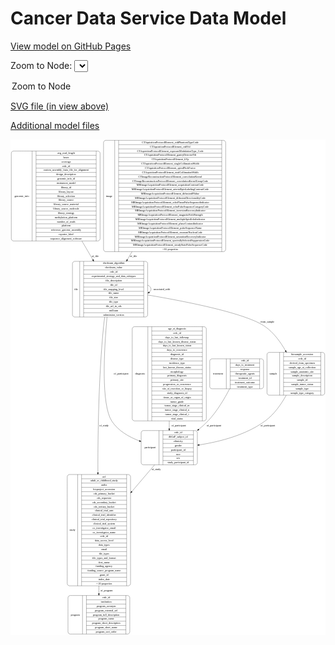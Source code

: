 <link rel='stylesheet' href="assets/style.css">
<link rel='stylesheet' href="https://unpkg.com/leaflet@1.5.1/dist/leaflet.css" integrity="sha512-xwE/Az9zrjBIphAcBb3F6JVqxf46+CDLwfLMHloNu6KEQCAWi6HcDUbeOfBIptF7tcCzusKFjFw2yuvEpDL9wQ==" crossorigin="">
<script type="text/javascript" src="https://code.jquery.com/jquery-3.2.1.min.js"></script>
<script type="text/javascript"  src="https://unpkg.com/leaflet@1.5.1/dist/leaflet.js"></script>
<script type="text/javascript" src="assets/actions.js"></script>

Cancer Data Service Data Model
==============================

[View model on GitHub Pages](https://cbiit.github.io/cds-model)



Zoom to Node: <select id="node_select">
  <option value="">Zoom to Node</option>
</select>
<div id="model"></div>

<p>
<a href="./model-desc/cds-model.svg">SVG file (in view above)</a>
<p>
<a href="./model-desc">Additional model files</a>
<div id='graph' style='display:off;'>
<svg width="1692pt" height="2661pt"
 viewBox="0.00 0.00 1691.50 2661.00" xmlns="http://www.w3.org/2000/svg" xmlns:xlink="http://www.w3.org/1999/xlink">
<g id="graph0" class="graph" transform="scale(1 1) rotate(0) translate(4 2657)">
<title>Perl</title>
<polygon fill="#ffffff" stroke="transparent" points="-4,4 -4,-2657 1687.5,-2657 1687.5,4 -4,4"/>
<!-- sample -->
<g id="node1" class="node">
<title>sample</title>
<path fill="none" stroke="#000000" d="M1385.5,-1283.5C1385.5,-1283.5 1671.5,-1283.5 1671.5,-1283.5 1677.5,-1283.5 1683.5,-1289.5 1683.5,-1295.5 1683.5,-1295.5 1683.5,-1501.5 1683.5,-1501.5 1683.5,-1507.5 1677.5,-1513.5 1671.5,-1513.5 1671.5,-1513.5 1385.5,-1513.5 1385.5,-1513.5 1379.5,-1513.5 1373.5,-1507.5 1373.5,-1501.5 1373.5,-1501.5 1373.5,-1295.5 1373.5,-1295.5 1373.5,-1289.5 1379.5,-1283.5 1385.5,-1283.5"/>
<text text-anchor="middle" x="1407.5" y="-1394.8" font-family="Times,serif" font-size="14.00" fill="#000000">sample</text>
<polyline fill="none" stroke="#000000" points="1441.5,-1283.5 1441.5,-1513.5 "/>
<text text-anchor="middle" x="1452" y="-1394.8" font-family="Times,serif" font-size="14.00" fill="#000000"> </text>
<polyline fill="none" stroke="#000000" points="1462.5,-1283.5 1462.5,-1513.5 "/>
<text text-anchor="middle" x="1562.5" y="-1498.3" font-family="Times,serif" font-size="14.00" fill="#000000">biosample_accession</text>
<polyline fill="none" stroke="#000000" points="1462.5,-1490.5 1662.5,-1490.5 "/>
<text text-anchor="middle" x="1562.5" y="-1475.3" font-family="Times,serif" font-size="14.00" fill="#000000">crdc_id</text>
<polyline fill="none" stroke="#000000" points="1462.5,-1467.5 1662.5,-1467.5 "/>
<text text-anchor="middle" x="1562.5" y="-1452.3" font-family="Times,serif" font-size="14.00" fill="#000000">derived_from_specimen</text>
<polyline fill="none" stroke="#000000" points="1462.5,-1444.5 1662.5,-1444.5 "/>
<text text-anchor="middle" x="1562.5" y="-1429.3" font-family="Times,serif" font-size="14.00" fill="#000000">sample_age_at_collection</text>
<polyline fill="none" stroke="#000000" points="1462.5,-1421.5 1662.5,-1421.5 "/>
<text text-anchor="middle" x="1562.5" y="-1406.3" font-family="Times,serif" font-size="14.00" fill="#000000">sample_anatomic_site</text>
<polyline fill="none" stroke="#000000" points="1462.5,-1398.5 1662.5,-1398.5 "/>
<text text-anchor="middle" x="1562.5" y="-1383.3" font-family="Times,serif" font-size="14.00" fill="#000000">sample_description</text>
<polyline fill="none" stroke="#000000" points="1462.5,-1375.5 1662.5,-1375.5 "/>
<text text-anchor="middle" x="1562.5" y="-1360.3" font-family="Times,serif" font-size="14.00" fill="#000000">sample_id</text>
<polyline fill="none" stroke="#000000" points="1462.5,-1352.5 1662.5,-1352.5 "/>
<text text-anchor="middle" x="1562.5" y="-1337.3" font-family="Times,serif" font-size="14.00" fill="#000000">sample_tumor_status</text>
<polyline fill="none" stroke="#000000" points="1462.5,-1329.5 1662.5,-1329.5 "/>
<text text-anchor="middle" x="1562.5" y="-1314.3" font-family="Times,serif" font-size="14.00" fill="#000000">sample_type</text>
<polyline fill="none" stroke="#000000" points="1462.5,-1306.5 1662.5,-1306.5 "/>
<text text-anchor="middle" x="1562.5" y="-1291.3" font-family="Times,serif" font-size="14.00" fill="#000000">sample_type_category</text>
<polyline fill="none" stroke="#000000" points="1662.5,-1283.5 1662.5,-1513.5 "/>
<text text-anchor="middle" x="1673" y="-1394.8" font-family="Times,serif" font-size="14.00" fill="#000000"> </text>
</g>
<!-- participant -->
<g id="node7" class="node">
<title>participant</title>
<path fill="none" stroke="#000000" d="M709.5,-909.5C709.5,-909.5 987.5,-909.5 987.5,-909.5 993.5,-909.5 999.5,-915.5 999.5,-921.5 999.5,-921.5 999.5,-1081.5 999.5,-1081.5 999.5,-1087.5 993.5,-1093.5 987.5,-1093.5 987.5,-1093.5 709.5,-1093.5 709.5,-1093.5 703.5,-1093.5 697.5,-1087.5 697.5,-1081.5 697.5,-1081.5 697.5,-921.5 697.5,-921.5 697.5,-915.5 703.5,-909.5 709.5,-909.5"/>
<text text-anchor="middle" x="745.5" y="-997.8" font-family="Times,serif" font-size="14.00" fill="#000000">participant</text>
<polyline fill="none" stroke="#000000" points="793.5,-909.5 793.5,-1093.5 "/>
<text text-anchor="middle" x="804" y="-997.8" font-family="Times,serif" font-size="14.00" fill="#000000"> </text>
<polyline fill="none" stroke="#000000" points="814.5,-909.5 814.5,-1093.5 "/>
<text text-anchor="middle" x="896.5" y="-1078.3" font-family="Times,serif" font-size="14.00" fill="#000000">crdc_id</text>
<polyline fill="none" stroke="#000000" points="814.5,-1070.5 978.5,-1070.5 "/>
<text text-anchor="middle" x="896.5" y="-1055.3" font-family="Times,serif" font-size="14.00" fill="#000000">dbGaP_subject_id</text>
<polyline fill="none" stroke="#000000" points="814.5,-1047.5 978.5,-1047.5 "/>
<text text-anchor="middle" x="896.5" y="-1032.3" font-family="Times,serif" font-size="14.00" fill="#000000">ethnicity</text>
<polyline fill="none" stroke="#000000" points="814.5,-1024.5 978.5,-1024.5 "/>
<text text-anchor="middle" x="896.5" y="-1009.3" font-family="Times,serif" font-size="14.00" fill="#000000">gender</text>
<polyline fill="none" stroke="#000000" points="814.5,-1001.5 978.5,-1001.5 "/>
<text text-anchor="middle" x="896.5" y="-986.3" font-family="Times,serif" font-size="14.00" fill="#000000">participant_id</text>
<polyline fill="none" stroke="#000000" points="814.5,-978.5 978.5,-978.5 "/>
<text text-anchor="middle" x="896.5" y="-963.3" font-family="Times,serif" font-size="14.00" fill="#000000">race</text>
<polyline fill="none" stroke="#000000" points="814.5,-955.5 978.5,-955.5 "/>
<text text-anchor="middle" x="896.5" y="-940.3" font-family="Times,serif" font-size="14.00" fill="#000000">sex</text>
<polyline fill="none" stroke="#000000" points="814.5,-932.5 978.5,-932.5 "/>
<text text-anchor="middle" x="896.5" y="-917.3" font-family="Times,serif" font-size="14.00" fill="#000000">study_participant_id</text>
<polyline fill="none" stroke="#000000" points="978.5,-909.5 978.5,-1093.5 "/>
<text text-anchor="middle" x="989" y="-997.8" font-family="Times,serif" font-size="14.00" fill="#000000"> </text>
</g>
<!-- sample&#45;&gt;participant -->
<g id="edge7" class="edge">
<title>sample&#45;&gt;participant</title>
<path fill="none" stroke="#000000" d="M1476.8971,-1283.392C1449.6067,-1234.3069 1411.6676,-1180.3247 1363.5,-1145 1260.0736,-1069.1502 1118.2473,-1033.3742 1009.6124,-1016.5098"/>
<polygon fill="#000000" stroke="#000000" points="1009.9486,-1013.0209 999.5374,-1014.985 1008.901,-1019.9421 1009.9486,-1013.0209"/>
<text text-anchor="middle" x="1378" y="-1115.8" font-family="Times,serif" font-size="14.00" fill="#000000">of_participant</text>
</g>
<!-- diagnosis -->
<g id="node2" class="node">
<title>diagnosis</title>
<path fill="none" stroke="#000000" d="M661.5,-1145.5C661.5,-1145.5 1035.5,-1145.5 1035.5,-1145.5 1041.5,-1145.5 1047.5,-1151.5 1047.5,-1157.5 1047.5,-1157.5 1047.5,-1639.5 1047.5,-1639.5 1047.5,-1645.5 1041.5,-1651.5 1035.5,-1651.5 1035.5,-1651.5 661.5,-1651.5 661.5,-1651.5 655.5,-1651.5 649.5,-1645.5 649.5,-1639.5 649.5,-1639.5 649.5,-1157.5 649.5,-1157.5 649.5,-1151.5 655.5,-1145.5 661.5,-1145.5"/>
<text text-anchor="middle" x="691.5" y="-1394.8" font-family="Times,serif" font-size="14.00" fill="#000000">diagnosis</text>
<polyline fill="none" stroke="#000000" points="733.5,-1145.5 733.5,-1651.5 "/>
<text text-anchor="middle" x="744" y="-1394.8" font-family="Times,serif" font-size="14.00" fill="#000000"> </text>
<polyline fill="none" stroke="#000000" points="754.5,-1145.5 754.5,-1651.5 "/>
<text text-anchor="middle" x="890.5" y="-1636.3" font-family="Times,serif" font-size="14.00" fill="#000000">age_at_diagnosis</text>
<polyline fill="none" stroke="#000000" points="754.5,-1628.5 1026.5,-1628.5 "/>
<text text-anchor="middle" x="890.5" y="-1613.3" font-family="Times,serif" font-size="14.00" fill="#000000">crdc_id</text>
<polyline fill="none" stroke="#000000" points="754.5,-1605.5 1026.5,-1605.5 "/>
<text text-anchor="middle" x="890.5" y="-1590.3" font-family="Times,serif" font-size="14.00" fill="#000000">days_to_last_followup</text>
<polyline fill="none" stroke="#000000" points="754.5,-1582.5 1026.5,-1582.5 "/>
<text text-anchor="middle" x="890.5" y="-1567.3" font-family="Times,serif" font-size="14.00" fill="#000000">days_to_last_known_disease_status</text>
<polyline fill="none" stroke="#000000" points="754.5,-1559.5 1026.5,-1559.5 "/>
<text text-anchor="middle" x="890.5" y="-1544.3" font-family="Times,serif" font-size="14.00" fill="#000000">days_to_last_known_status</text>
<polyline fill="none" stroke="#000000" points="754.5,-1536.5 1026.5,-1536.5 "/>
<text text-anchor="middle" x="890.5" y="-1521.3" font-family="Times,serif" font-size="14.00" fill="#000000">days_to_recurrence</text>
<polyline fill="none" stroke="#000000" points="754.5,-1513.5 1026.5,-1513.5 "/>
<text text-anchor="middle" x="890.5" y="-1498.3" font-family="Times,serif" font-size="14.00" fill="#000000">diagnosis_id</text>
<polyline fill="none" stroke="#000000" points="754.5,-1490.5 1026.5,-1490.5 "/>
<text text-anchor="middle" x="890.5" y="-1475.3" font-family="Times,serif" font-size="14.00" fill="#000000">disease_type</text>
<polyline fill="none" stroke="#000000" points="754.5,-1467.5 1026.5,-1467.5 "/>
<text text-anchor="middle" x="890.5" y="-1452.3" font-family="Times,serif" font-size="14.00" fill="#000000">incidence_type</text>
<polyline fill="none" stroke="#000000" points="754.5,-1444.5 1026.5,-1444.5 "/>
<text text-anchor="middle" x="890.5" y="-1429.3" font-family="Times,serif" font-size="14.00" fill="#000000">last_known_disease_status</text>
<polyline fill="none" stroke="#000000" points="754.5,-1421.5 1026.5,-1421.5 "/>
<text text-anchor="middle" x="890.5" y="-1406.3" font-family="Times,serif" font-size="14.00" fill="#000000">morphology</text>
<polyline fill="none" stroke="#000000" points="754.5,-1398.5 1026.5,-1398.5 "/>
<text text-anchor="middle" x="890.5" y="-1383.3" font-family="Times,serif" font-size="14.00" fill="#000000">primary_diagnosis</text>
<polyline fill="none" stroke="#000000" points="754.5,-1375.5 1026.5,-1375.5 "/>
<text text-anchor="middle" x="890.5" y="-1360.3" font-family="Times,serif" font-size="14.00" fill="#000000">primary_site</text>
<polyline fill="none" stroke="#000000" points="754.5,-1352.5 1026.5,-1352.5 "/>
<text text-anchor="middle" x="890.5" y="-1337.3" font-family="Times,serif" font-size="14.00" fill="#000000">progression_or_recurrence</text>
<polyline fill="none" stroke="#000000" points="754.5,-1329.5 1026.5,-1329.5 "/>
<text text-anchor="middle" x="890.5" y="-1314.3" font-family="Times,serif" font-size="14.00" fill="#000000">site_of_resection_or_biopsy</text>
<polyline fill="none" stroke="#000000" points="754.5,-1306.5 1026.5,-1306.5 "/>
<text text-anchor="middle" x="890.5" y="-1291.3" font-family="Times,serif" font-size="14.00" fill="#000000">study_diagnosis_id</text>
<polyline fill="none" stroke="#000000" points="754.5,-1283.5 1026.5,-1283.5 "/>
<text text-anchor="middle" x="890.5" y="-1268.3" font-family="Times,serif" font-size="14.00" fill="#000000">tissue_or_organ_of_origin</text>
<polyline fill="none" stroke="#000000" points="754.5,-1260.5 1026.5,-1260.5 "/>
<text text-anchor="middle" x="890.5" y="-1245.3" font-family="Times,serif" font-size="14.00" fill="#000000">tumor_grade</text>
<polyline fill="none" stroke="#000000" points="754.5,-1237.5 1026.5,-1237.5 "/>
<text text-anchor="middle" x="890.5" y="-1222.3" font-family="Times,serif" font-size="14.00" fill="#000000">tumor_stage_clinical_m</text>
<polyline fill="none" stroke="#000000" points="754.5,-1214.5 1026.5,-1214.5 "/>
<text text-anchor="middle" x="890.5" y="-1199.3" font-family="Times,serif" font-size="14.00" fill="#000000">tumor_stage_clinical_n</text>
<polyline fill="none" stroke="#000000" points="754.5,-1191.5 1026.5,-1191.5 "/>
<text text-anchor="middle" x="890.5" y="-1176.3" font-family="Times,serif" font-size="14.00" fill="#000000">tumor_stage_clinical_t</text>
<polyline fill="none" stroke="#000000" points="754.5,-1168.5 1026.5,-1168.5 "/>
<text text-anchor="middle" x="890.5" y="-1153.3" font-family="Times,serif" font-size="14.00" fill="#000000">vital_status</text>
<polyline fill="none" stroke="#000000" points="1026.5,-1145.5 1026.5,-1651.5 "/>
<text text-anchor="middle" x="1037" y="-1394.8" font-family="Times,serif" font-size="14.00" fill="#000000"> </text>
</g>
<!-- diagnosis&#45;&gt;participant -->
<g id="edge5" class="edge">
<title>diagnosis&#45;&gt;participant</title>
<path fill="none" stroke="#000000" d="M848.5,-1145.3874C848.5,-1131.0731 848.5,-1117.1697 848.5,-1104.0079"/>
<polygon fill="#000000" stroke="#000000" points="852.0001,-1103.6176 848.5,-1093.6177 845.0001,-1103.6177 852.0001,-1103.6176"/>
<text text-anchor="middle" x="899" y="-1115.8" font-family="Times,serif" font-size="14.00" fill="#000000">of_participant</text>
</g>
<!-- genomic_info -->
<g id="node3" class="node">
<title>genomic_info</title>
<path fill="none" stroke="#000000" d="M12,-2112C12,-2112 465,-2112 465,-2112 471,-2112 477,-2118 477,-2124 477,-2124 477,-2583 477,-2583 477,-2589 471,-2595 465,-2595 465,-2595 12,-2595 12,-2595 6,-2595 0,-2589 0,-2583 0,-2583 0,-2124 0,-2124 0,-2118 6,-2112 12,-2112"/>
<text text-anchor="middle" x="56" y="-2349.8" font-family="Times,serif" font-size="14.00" fill="#000000">genomic_info</text>
<polyline fill="none" stroke="#000000" points="112,-2112 112,-2595 "/>
<text text-anchor="middle" x="122.5" y="-2349.8" font-family="Times,serif" font-size="14.00" fill="#000000"> </text>
<polyline fill="none" stroke="#000000" points="133,-2112 133,-2595 "/>
<text text-anchor="middle" x="294.5" y="-2579.8" font-family="Times,serif" font-size="14.00" fill="#000000">avg_read_length</text>
<polyline fill="none" stroke="#000000" points="133,-2572 456,-2572 "/>
<text text-anchor="middle" x="294.5" y="-2556.8" font-family="Times,serif" font-size="14.00" fill="#000000">bases</text>
<polyline fill="none" stroke="#000000" points="133,-2549 456,-2549 "/>
<text text-anchor="middle" x="294.5" y="-2533.8" font-family="Times,serif" font-size="14.00" fill="#000000">coverage</text>
<polyline fill="none" stroke="#000000" points="133,-2526 456,-2526 "/>
<text text-anchor="middle" x="294.5" y="-2510.8" font-family="Times,serif" font-size="14.00" fill="#000000">crdc_id</text>
<polyline fill="none" stroke="#000000" points="133,-2503 456,-2503 "/>
<text text-anchor="middle" x="294.5" y="-2487.8" font-family="Times,serif" font-size="14.00" fill="#000000">custom_assembly_fasta_file_for_alignment</text>
<polyline fill="none" stroke="#000000" points="133,-2480 456,-2480 "/>
<text text-anchor="middle" x="294.5" y="-2464.8" font-family="Times,serif" font-size="14.00" fill="#000000">design_description</text>
<polyline fill="none" stroke="#000000" points="133,-2457 456,-2457 "/>
<text text-anchor="middle" x="294.5" y="-2441.8" font-family="Times,serif" font-size="14.00" fill="#000000">genomic_info_id</text>
<polyline fill="none" stroke="#000000" points="133,-2434 456,-2434 "/>
<text text-anchor="middle" x="294.5" y="-2418.8" font-family="Times,serif" font-size="14.00" fill="#000000">instrument_model</text>
<polyline fill="none" stroke="#000000" points="133,-2411 456,-2411 "/>
<text text-anchor="middle" x="294.5" y="-2395.8" font-family="Times,serif" font-size="14.00" fill="#000000">library_id</text>
<polyline fill="none" stroke="#000000" points="133,-2388 456,-2388 "/>
<text text-anchor="middle" x="294.5" y="-2372.8" font-family="Times,serif" font-size="14.00" fill="#000000">library_layout</text>
<polyline fill="none" stroke="#000000" points="133,-2365 456,-2365 "/>
<text text-anchor="middle" x="294.5" y="-2349.8" font-family="Times,serif" font-size="14.00" fill="#000000">library_selection</text>
<polyline fill="none" stroke="#000000" points="133,-2342 456,-2342 "/>
<text text-anchor="middle" x="294.5" y="-2326.8" font-family="Times,serif" font-size="14.00" fill="#000000">library_source</text>
<polyline fill="none" stroke="#000000" points="133,-2319 456,-2319 "/>
<text text-anchor="middle" x="294.5" y="-2303.8" font-family="Times,serif" font-size="14.00" fill="#000000">library_source_material</text>
<polyline fill="none" stroke="#000000" points="133,-2296 456,-2296 "/>
<text text-anchor="middle" x="294.5" y="-2280.8" font-family="Times,serif" font-size="14.00" fill="#000000">library_source_molecule</text>
<polyline fill="none" stroke="#000000" points="133,-2273 456,-2273 "/>
<text text-anchor="middle" x="294.5" y="-2257.8" font-family="Times,serif" font-size="14.00" fill="#000000">library_strategy</text>
<polyline fill="none" stroke="#000000" points="133,-2250 456,-2250 "/>
<text text-anchor="middle" x="294.5" y="-2234.8" font-family="Times,serif" font-size="14.00" fill="#000000">methylation_platform</text>
<polyline fill="none" stroke="#000000" points="133,-2227 456,-2227 "/>
<text text-anchor="middle" x="294.5" y="-2211.8" font-family="Times,serif" font-size="14.00" fill="#000000">number_of_reads</text>
<polyline fill="none" stroke="#000000" points="133,-2204 456,-2204 "/>
<text text-anchor="middle" x="294.5" y="-2188.8" font-family="Times,serif" font-size="14.00" fill="#000000">platform</text>
<polyline fill="none" stroke="#000000" points="133,-2181 456,-2181 "/>
<text text-anchor="middle" x="294.5" y="-2165.8" font-family="Times,serif" font-size="14.00" fill="#000000">reference_genome_assembly</text>
<polyline fill="none" stroke="#000000" points="133,-2158 456,-2158 "/>
<text text-anchor="middle" x="294.5" y="-2142.8" font-family="Times,serif" font-size="14.00" fill="#000000">reporter_label</text>
<polyline fill="none" stroke="#000000" points="133,-2135 456,-2135 "/>
<text text-anchor="middle" x="294.5" y="-2119.8" font-family="Times,serif" font-size="14.00" fill="#000000">sequence_alignment_software</text>
<polyline fill="none" stroke="#000000" points="456,-2112 456,-2595 "/>
<text text-anchor="middle" x="466.5" y="-2349.8" font-family="Times,serif" font-size="14.00" fill="#000000"> </text>
</g>
<!-- file -->
<g id="node6" class="node">
<title>file</title>
<path fill="none" stroke="#000000" d="M340.5,-1703.5C340.5,-1703.5 720.5,-1703.5 720.5,-1703.5 726.5,-1703.5 732.5,-1709.5 732.5,-1715.5 732.5,-1715.5 732.5,-1990.5 732.5,-1990.5 732.5,-1996.5 726.5,-2002.5 720.5,-2002.5 720.5,-2002.5 340.5,-2002.5 340.5,-2002.5 334.5,-2002.5 328.5,-1996.5 328.5,-1990.5 328.5,-1990.5 328.5,-1715.5 328.5,-1715.5 328.5,-1709.5 334.5,-1703.5 340.5,-1703.5"/>
<text text-anchor="middle" x="348" y="-1849.3" font-family="Times,serif" font-size="14.00" fill="#000000">file</text>
<polyline fill="none" stroke="#000000" points="367.5,-1703.5 367.5,-2002.5 "/>
<text text-anchor="middle" x="378" y="-1849.3" font-family="Times,serif" font-size="14.00" fill="#000000"> </text>
<polyline fill="none" stroke="#000000" points="388.5,-1703.5 388.5,-2002.5 "/>
<text text-anchor="middle" x="550" y="-1987.3" font-family="Times,serif" font-size="14.00" fill="#000000">checksum_algorithm</text>
<polyline fill="none" stroke="#000000" points="388.5,-1979.5 711.5,-1979.5 "/>
<text text-anchor="middle" x="550" y="-1964.3" font-family="Times,serif" font-size="14.00" fill="#000000">checksum_value</text>
<polyline fill="none" stroke="#000000" points="388.5,-1956.5 711.5,-1956.5 "/>
<text text-anchor="middle" x="550" y="-1941.3" font-family="Times,serif" font-size="14.00" fill="#000000">crdc_id</text>
<polyline fill="none" stroke="#000000" points="388.5,-1933.5 711.5,-1933.5 "/>
<text text-anchor="middle" x="550" y="-1918.3" font-family="Times,serif" font-size="14.00" fill="#000000">experimental_strategy_and_data_subtypes</text>
<polyline fill="none" stroke="#000000" points="388.5,-1910.5 711.5,-1910.5 "/>
<text text-anchor="middle" x="550" y="-1895.3" font-family="Times,serif" font-size="14.00" fill="#000000">file_description</text>
<polyline fill="none" stroke="#000000" points="388.5,-1887.5 711.5,-1887.5 "/>
<text text-anchor="middle" x="550" y="-1872.3" font-family="Times,serif" font-size="14.00" fill="#000000">file_id</text>
<polyline fill="none" stroke="#000000" points="388.5,-1864.5 711.5,-1864.5 "/>
<text text-anchor="middle" x="550" y="-1849.3" font-family="Times,serif" font-size="14.00" fill="#000000">file_mapping_level</text>
<polyline fill="none" stroke="#000000" points="388.5,-1841.5 711.5,-1841.5 "/>
<text text-anchor="middle" x="550" y="-1826.3" font-family="Times,serif" font-size="14.00" fill="#000000">file_name</text>
<polyline fill="none" stroke="#000000" points="388.5,-1818.5 711.5,-1818.5 "/>
<text text-anchor="middle" x="550" y="-1803.3" font-family="Times,serif" font-size="14.00" fill="#000000">file_size</text>
<polyline fill="none" stroke="#000000" points="388.5,-1795.5 711.5,-1795.5 "/>
<text text-anchor="middle" x="550" y="-1780.3" font-family="Times,serif" font-size="14.00" fill="#000000">file_type</text>
<polyline fill="none" stroke="#000000" points="388.5,-1772.5 711.5,-1772.5 "/>
<text text-anchor="middle" x="550" y="-1757.3" font-family="Times,serif" font-size="14.00" fill="#000000">file_url_in_cds</text>
<polyline fill="none" stroke="#000000" points="388.5,-1749.5 711.5,-1749.5 "/>
<text text-anchor="middle" x="550" y="-1734.3" font-family="Times,serif" font-size="14.00" fill="#000000">md5sum</text>
<polyline fill="none" stroke="#000000" points="388.5,-1726.5 711.5,-1726.5 "/>
<text text-anchor="middle" x="550" y="-1711.3" font-family="Times,serif" font-size="14.00" fill="#000000">submission_version</text>
<polyline fill="none" stroke="#000000" points="711.5,-1703.5 711.5,-2002.5 "/>
<text text-anchor="middle" x="722" y="-1849.3" font-family="Times,serif" font-size="14.00" fill="#000000"> </text>
</g>
<!-- genomic_info&#45;&gt;file -->
<g id="edge9" class="edge">
<title>genomic_info&#45;&gt;file</title>
<path fill="none" stroke="#000000" d="M379.5819,-2111.6799C399.4265,-2077.6654 419.3924,-2043.443 438.0109,-2011.5302"/>
<polygon fill="#000000" stroke="#000000" points="441.2091,-2012.9937 443.2253,-2002.5924 435.1629,-2009.4662 441.2091,-2012.9937"/>
<text text-anchor="middle" x="450.5" y="-2024.8" font-family="Times,serif" font-size="14.00" fill="#000000">of_file</text>
</g>
<!-- image -->
<g id="node4" class="node">
<title>image</title>
<path fill="none" stroke="#000000" d="M507.5,-2054.5C507.5,-2054.5 1139.5,-2054.5 1139.5,-2054.5 1145.5,-2054.5 1151.5,-2060.5 1151.5,-2066.5 1151.5,-2066.5 1151.5,-2640.5 1151.5,-2640.5 1151.5,-2646.5 1145.5,-2652.5 1139.5,-2652.5 1139.5,-2652.5 507.5,-2652.5 507.5,-2652.5 501.5,-2652.5 495.5,-2646.5 495.5,-2640.5 495.5,-2640.5 495.5,-2066.5 495.5,-2066.5 495.5,-2060.5 501.5,-2054.5 507.5,-2054.5"/>
<text text-anchor="middle" x="525.5" y="-2349.8" font-family="Times,serif" font-size="14.00" fill="#000000">image</text>
<polyline fill="none" stroke="#000000" points="555.5,-2054.5 555.5,-2652.5 "/>
<text text-anchor="middle" x="566" y="-2349.8" font-family="Times,serif" font-size="14.00" fill="#000000"> </text>
<polyline fill="none" stroke="#000000" points="576.5,-2054.5 576.5,-2652.5 "/>
<text text-anchor="middle" x="853.5" y="-2637.3" font-family="Times,serif" font-size="14.00" fill="#000000">CTAquisitionProtocolElement_ctdiPhantomTypeCode</text>
<polyline fill="none" stroke="#000000" points="576.5,-2629.5 1130.5,-2629.5 "/>
<text text-anchor="middle" x="853.5" y="-2614.3" font-family="Times,serif" font-size="14.00" fill="#000000">CTAquisitionProtocolElement_ctdiVol</text>
<polyline fill="none" stroke="#000000" points="576.5,-2606.5 1130.5,-2606.5 "/>
<text text-anchor="middle" x="853.5" y="-2591.3" font-family="Times,serif" font-size="14.00" fill="#000000">CTAquisitionProtocolElement_exposureModulationType_Code</text>
<polyline fill="none" stroke="#000000" points="576.5,-2583.5 1130.5,-2583.5 "/>
<text text-anchor="middle" x="853.5" y="-2568.3" font-family="Times,serif" font-size="14.00" fill="#000000">CTAquisitionProtocolElement_gantryDetectorTilt</text>
<polyline fill="none" stroke="#000000" points="576.5,-2560.5 1130.5,-2560.5 "/>
<text text-anchor="middle" x="853.5" y="-2545.3" font-family="Times,serif" font-size="14.00" fill="#000000">CTAquisitionProtocolElement_kVp</text>
<polyline fill="none" stroke="#000000" points="576.5,-2537.5 1130.5,-2537.5 "/>
<text text-anchor="middle" x="853.5" y="-2522.3" font-family="Times,serif" font-size="14.00" fill="#000000">CTAquisitionProtocolElement_singleCollimationWidth</text>
<polyline fill="none" stroke="#000000" points="576.5,-2514.5 1130.5,-2514.5 "/>
<text text-anchor="middle" x="853.5" y="-2499.3" font-family="Times,serif" font-size="14.00" fill="#000000">CTAquisitionProtocolElement_spiralPitchFactor</text>
<polyline fill="none" stroke="#000000" points="576.5,-2491.5 1130.5,-2491.5 "/>
<text text-anchor="middle" x="853.5" y="-2476.3" font-family="Times,serif" font-size="14.00" fill="#000000">CTAquisitionProtocolElement_totalCollimationWidth</text>
<polyline fill="none" stroke="#000000" points="576.5,-2468.5 1130.5,-2468.5 "/>
<text text-anchor="middle" x="853.5" y="-2453.3" font-family="Times,serif" font-size="14.00" fill="#000000">CTImageReconstructionProtocolElement_convolutionKernel</text>
<polyline fill="none" stroke="#000000" points="576.5,-2445.5 1130.5,-2445.5 "/>
<text text-anchor="middle" x="853.5" y="-2430.3" font-family="Times,serif" font-size="14.00" fill="#000000">CTImageReconstructionProtocolElement_convolutionKernelGroupCode</text>
<polyline fill="none" stroke="#000000" points="576.5,-2422.5 1130.5,-2422.5 "/>
<text text-anchor="middle" x="853.5" y="-2407.3" font-family="Times,serif" font-size="14.00" fill="#000000">MRImageAcquisitionProtocolElement_acquisitionContrastCode</text>
<polyline fill="none" stroke="#000000" points="576.5,-2399.5 1130.5,-2399.5 "/>
<text text-anchor="middle" x="853.5" y="-2384.3" font-family="Times,serif" font-size="14.00" fill="#000000">MRImageAcquisitionProtocolElement_arterialSpinLabelingContrastCode</text>
<polyline fill="none" stroke="#000000" points="576.5,-2376.5 1130.5,-2376.5 "/>
<text text-anchor="middle" x="853.5" y="-2361.3" font-family="Times,serif" font-size="14.00" fill="#000000">MRImageAcquisitionProtocolElement_diffusionBValue</text>
<polyline fill="none" stroke="#000000" points="576.5,-2353.5 1130.5,-2353.5 "/>
<text text-anchor="middle" x="853.5" y="-2338.3" font-family="Times,serif" font-size="14.00" fill="#000000">MRImageAcquisitionProtocolElement_diffusionDirectionalityCode</text>
<polyline fill="none" stroke="#000000" points="576.5,-2330.5 1130.5,-2330.5 "/>
<text text-anchor="middle" x="853.5" y="-2315.3" font-family="Times,serif" font-size="14.00" fill="#000000">MRImageAcquisitionProtocolElement_echoPlanarPulseSequenceIndicator</text>
<polyline fill="none" stroke="#000000" points="576.5,-2307.5 1130.5,-2307.5 "/>
<text text-anchor="middle" x="853.5" y="-2292.3" font-family="Times,serif" font-size="14.00" fill="#000000">MRImageAcquisitionProtocolElement_echoPulseSequenceCategoryCode</text>
<polyline fill="none" stroke="#000000" points="576.5,-2284.5 1130.5,-2284.5 "/>
<text text-anchor="middle" x="853.5" y="-2269.3" font-family="Times,serif" font-size="14.00" fill="#000000">MRImageAcquisitionProtocolElement_inversionRecoveryIndicator</text>
<polyline fill="none" stroke="#000000" points="576.5,-2261.5 1130.5,-2261.5 "/>
<text text-anchor="middle" x="853.5" y="-2246.3" font-family="Times,serif" font-size="14.00" fill="#000000">MRImageAcquisitionProtocolElement_magneticFieldStrength</text>
<polyline fill="none" stroke="#000000" points="576.5,-2238.5 1130.5,-2238.5 "/>
<text text-anchor="middle" x="853.5" y="-2223.3" font-family="Times,serif" font-size="14.00" fill="#000000">MRImageAcquisitionProtocolElement_multipleSpinEchoIndicator</text>
<polyline fill="none" stroke="#000000" points="576.5,-2215.5 1130.5,-2215.5 "/>
<text text-anchor="middle" x="853.5" y="-2200.3" font-family="Times,serif" font-size="14.00" fill="#000000">MRImageAcquisitionProtocolElement_phaseContrastIndicator</text>
<polyline fill="none" stroke="#000000" points="576.5,-2192.5 1130.5,-2192.5 "/>
<text text-anchor="middle" x="853.5" y="-2177.3" font-family="Times,serif" font-size="14.00" fill="#000000">MRImageAcquisitionProtocolElement_pulseSequenceName</text>
<polyline fill="none" stroke="#000000" points="576.5,-2169.5 1130.5,-2169.5 "/>
<text text-anchor="middle" x="853.5" y="-2154.3" font-family="Times,serif" font-size="14.00" fill="#000000">MRImageAcquisitionProtocolElement_resonantNucleusCode</text>
<polyline fill="none" stroke="#000000" points="576.5,-2146.5 1130.5,-2146.5 "/>
<text text-anchor="middle" x="853.5" y="-2131.3" font-family="Times,serif" font-size="14.00" fill="#000000">MRImageAcquisitionProtocolElement_saturationRecoveryIndicator</text>
<polyline fill="none" stroke="#000000" points="576.5,-2123.5 1130.5,-2123.5 "/>
<text text-anchor="middle" x="853.5" y="-2108.3" font-family="Times,serif" font-size="14.00" fill="#000000">MRImageAcquisitionProtocolElement_spectrallySelectedSuppressionCode</text>
<polyline fill="none" stroke="#000000" points="576.5,-2100.5 1130.5,-2100.5 "/>
<text text-anchor="middle" x="853.5" y="-2085.3" font-family="Times,serif" font-size="14.00" fill="#000000">MRImageAcquisitionProtocolElement_steadyStatePulseSequenceCode</text>
<polyline fill="none" stroke="#000000" points="576.5,-2077.5 1130.5,-2077.5 "/>
<text text-anchor="middle" x="853.5" y="-2062.3" font-family="Times,serif" font-size="14.00" fill="#000000">+ 81 properties</text>
<polyline fill="none" stroke="#000000" points="1130.5,-2054.5 1130.5,-2652.5 "/>
<text text-anchor="middle" x="1141" y="-2349.8" font-family="Times,serif" font-size="14.00" fill="#000000"> </text>
</g>
<!-- image&#45;&gt;file -->
<g id="edge10" class="edge">
<title>image&#45;&gt;file</title>
<path fill="none" stroke="#000000" d="M648.4078,-2054.409C639.805,-2039.7138 631.339,-2025.2523 623.1349,-2011.2381"/>
<polygon fill="#000000" stroke="#000000" points="626.1342,-2009.4337 618.0616,-2002.5719 620.0933,-2012.9702 626.1342,-2009.4337"/>
<text text-anchor="middle" x="656.5" y="-2024.8" font-family="Times,serif" font-size="14.00" fill="#000000">of_file</text>
</g>
<!-- study -->
<g id="node5" class="node">
<title>study</title>
<path fill="none" stroke="#000000" d="M312.5,-259.5C312.5,-259.5 628.5,-259.5 628.5,-259.5 634.5,-259.5 640.5,-265.5 640.5,-271.5 640.5,-271.5 640.5,-845.5 640.5,-845.5 640.5,-851.5 634.5,-857.5 628.5,-857.5 628.5,-857.5 312.5,-857.5 312.5,-857.5 306.5,-857.5 300.5,-851.5 300.5,-845.5 300.5,-845.5 300.5,-271.5 300.5,-271.5 300.5,-265.5 306.5,-259.5 312.5,-259.5"/>
<text text-anchor="middle" x="328.5" y="-554.8" font-family="Times,serif" font-size="14.00" fill="#000000">study</text>
<polyline fill="none" stroke="#000000" points="356.5,-259.5 356.5,-857.5 "/>
<text text-anchor="middle" x="367" y="-554.8" font-family="Times,serif" font-size="14.00" fill="#000000"> </text>
<polyline fill="none" stroke="#000000" points="377.5,-259.5 377.5,-857.5 "/>
<text text-anchor="middle" x="498.5" y="-842.3" font-family="Times,serif" font-size="14.00" fill="#000000">acl</text>
<polyline fill="none" stroke="#000000" points="377.5,-834.5 619.5,-834.5 "/>
<text text-anchor="middle" x="498.5" y="-819.3" font-family="Times,serif" font-size="14.00" fill="#000000">adult_or_childhood_study</text>
<polyline fill="none" stroke="#000000" points="377.5,-811.5 619.5,-811.5 "/>
<text text-anchor="middle" x="498.5" y="-796.3" font-family="Times,serif" font-size="14.00" fill="#000000">authz</text>
<polyline fill="none" stroke="#000000" points="377.5,-788.5 619.5,-788.5 "/>
<text text-anchor="middle" x="498.5" y="-773.3" font-family="Times,serif" font-size="14.00" fill="#000000">bioproject_accession</text>
<polyline fill="none" stroke="#000000" points="377.5,-765.5 619.5,-765.5 "/>
<text text-anchor="middle" x="498.5" y="-750.3" font-family="Times,serif" font-size="14.00" fill="#000000">cds_primary_bucket</text>
<polyline fill="none" stroke="#000000" points="377.5,-742.5 619.5,-742.5 "/>
<text text-anchor="middle" x="498.5" y="-727.3" font-family="Times,serif" font-size="14.00" fill="#000000">cds_requestor</text>
<polyline fill="none" stroke="#000000" points="377.5,-719.5 619.5,-719.5 "/>
<text text-anchor="middle" x="498.5" y="-704.3" font-family="Times,serif" font-size="14.00" fill="#000000">cds_secondary_bucket</text>
<polyline fill="none" stroke="#000000" points="377.5,-696.5 619.5,-696.5 "/>
<text text-anchor="middle" x="498.5" y="-681.3" font-family="Times,serif" font-size="14.00" fill="#000000">cds_tertiary_bucket</text>
<polyline fill="none" stroke="#000000" points="377.5,-673.5 619.5,-673.5 "/>
<text text-anchor="middle" x="498.5" y="-658.3" font-family="Times,serif" font-size="14.00" fill="#000000">clinical_trial_arm</text>
<polyline fill="none" stroke="#000000" points="377.5,-650.5 619.5,-650.5 "/>
<text text-anchor="middle" x="498.5" y="-635.3" font-family="Times,serif" font-size="14.00" fill="#000000">clinical_trial_identifier</text>
<polyline fill="none" stroke="#000000" points="377.5,-627.5 619.5,-627.5 "/>
<text text-anchor="middle" x="498.5" y="-612.3" font-family="Times,serif" font-size="14.00" fill="#000000">clinical_trial_repository</text>
<polyline fill="none" stroke="#000000" points="377.5,-604.5 619.5,-604.5 "/>
<text text-anchor="middle" x="498.5" y="-589.3" font-family="Times,serif" font-size="14.00" fill="#000000">clinical_trial_system</text>
<polyline fill="none" stroke="#000000" points="377.5,-581.5 619.5,-581.5 "/>
<text text-anchor="middle" x="498.5" y="-566.3" font-family="Times,serif" font-size="14.00" fill="#000000">co_investigator_email</text>
<polyline fill="none" stroke="#000000" points="377.5,-558.5 619.5,-558.5 "/>
<text text-anchor="middle" x="498.5" y="-543.3" font-family="Times,serif" font-size="14.00" fill="#000000">co_investigator_name</text>
<polyline fill="none" stroke="#000000" points="377.5,-535.5 619.5,-535.5 "/>
<text text-anchor="middle" x="498.5" y="-520.3" font-family="Times,serif" font-size="14.00" fill="#000000">crdc_id</text>
<polyline fill="none" stroke="#000000" points="377.5,-512.5 619.5,-512.5 "/>
<text text-anchor="middle" x="498.5" y="-497.3" font-family="Times,serif" font-size="14.00" fill="#000000">data_access_level</text>
<polyline fill="none" stroke="#000000" points="377.5,-489.5 619.5,-489.5 "/>
<text text-anchor="middle" x="498.5" y="-474.3" font-family="Times,serif" font-size="14.00" fill="#000000">data_types</text>
<polyline fill="none" stroke="#000000" points="377.5,-466.5 619.5,-466.5 "/>
<text text-anchor="middle" x="498.5" y="-451.3" font-family="Times,serif" font-size="14.00" fill="#000000">email</text>
<polyline fill="none" stroke="#000000" points="377.5,-443.5 619.5,-443.5 "/>
<text text-anchor="middle" x="498.5" y="-428.3" font-family="Times,serif" font-size="14.00" fill="#000000">file_types</text>
<polyline fill="none" stroke="#000000" points="377.5,-420.5 619.5,-420.5 "/>
<text text-anchor="middle" x="498.5" y="-405.3" font-family="Times,serif" font-size="14.00" fill="#000000">file_types_and_format</text>
<polyline fill="none" stroke="#000000" points="377.5,-397.5 619.5,-397.5 "/>
<text text-anchor="middle" x="498.5" y="-382.3" font-family="Times,serif" font-size="14.00" fill="#000000">first_name</text>
<polyline fill="none" stroke="#000000" points="377.5,-374.5 619.5,-374.5 "/>
<text text-anchor="middle" x="498.5" y="-359.3" font-family="Times,serif" font-size="14.00" fill="#000000">funding_agency</text>
<polyline fill="none" stroke="#000000" points="377.5,-351.5 619.5,-351.5 "/>
<text text-anchor="middle" x="498.5" y="-336.3" font-family="Times,serif" font-size="14.00" fill="#000000">funding_source_program_name</text>
<polyline fill="none" stroke="#000000" points="377.5,-328.5 619.5,-328.5 "/>
<text text-anchor="middle" x="498.5" y="-313.3" font-family="Times,serif" font-size="14.00" fill="#000000">grant_id</text>
<polyline fill="none" stroke="#000000" points="377.5,-305.5 619.5,-305.5 "/>
<text text-anchor="middle" x="498.5" y="-290.3" font-family="Times,serif" font-size="14.00" fill="#000000">index_date</text>
<polyline fill="none" stroke="#000000" points="377.5,-282.5 619.5,-282.5 "/>
<text text-anchor="middle" x="498.5" y="-267.3" font-family="Times,serif" font-size="14.00" fill="#000000">+ 20 properties</text>
<polyline fill="none" stroke="#000000" points="619.5,-259.5 619.5,-857.5 "/>
<text text-anchor="middle" x="630" y="-554.8" font-family="Times,serif" font-size="14.00" fill="#000000"> </text>
</g>
<!-- program -->
<g id="node8" class="node">
<title>program</title>
<path fill="none" stroke="#000000" d="M316.5,-.5C316.5,-.5 624.5,-.5 624.5,-.5 630.5,-.5 636.5,-6.5 636.5,-12.5 636.5,-12.5 636.5,-195.5 636.5,-195.5 636.5,-201.5 630.5,-207.5 624.5,-207.5 624.5,-207.5 316.5,-207.5 316.5,-207.5 310.5,-207.5 304.5,-201.5 304.5,-195.5 304.5,-195.5 304.5,-12.5 304.5,-12.5 304.5,-6.5 310.5,-.5 316.5,-.5"/>
<text text-anchor="middle" x="343.5" y="-100.3" font-family="Times,serif" font-size="14.00" fill="#000000">program</text>
<polyline fill="none" stroke="#000000" points="382.5,-.5 382.5,-207.5 "/>
<text text-anchor="middle" x="393" y="-100.3" font-family="Times,serif" font-size="14.00" fill="#000000"> </text>
<polyline fill="none" stroke="#000000" points="403.5,-.5 403.5,-207.5 "/>
<text text-anchor="middle" x="509.5" y="-192.3" font-family="Times,serif" font-size="14.00" fill="#000000">crdc_id</text>
<polyline fill="none" stroke="#000000" points="403.5,-184.5 615.5,-184.5 "/>
<text text-anchor="middle" x="509.5" y="-169.3" font-family="Times,serif" font-size="14.00" fill="#000000">institution</text>
<polyline fill="none" stroke="#000000" points="403.5,-161.5 615.5,-161.5 "/>
<text text-anchor="middle" x="509.5" y="-146.3" font-family="Times,serif" font-size="14.00" fill="#000000">program_acronym</text>
<polyline fill="none" stroke="#000000" points="403.5,-138.5 615.5,-138.5 "/>
<text text-anchor="middle" x="509.5" y="-123.3" font-family="Times,serif" font-size="14.00" fill="#000000">program_external_url</text>
<polyline fill="none" stroke="#000000" points="403.5,-115.5 615.5,-115.5 "/>
<text text-anchor="middle" x="509.5" y="-100.3" font-family="Times,serif" font-size="14.00" fill="#000000">program_full_description</text>
<polyline fill="none" stroke="#000000" points="403.5,-92.5 615.5,-92.5 "/>
<text text-anchor="middle" x="509.5" y="-77.3" font-family="Times,serif" font-size="14.00" fill="#000000">program_name</text>
<polyline fill="none" stroke="#000000" points="403.5,-69.5 615.5,-69.5 "/>
<text text-anchor="middle" x="509.5" y="-54.3" font-family="Times,serif" font-size="14.00" fill="#000000">program_short_description</text>
<polyline fill="none" stroke="#000000" points="403.5,-46.5 615.5,-46.5 "/>
<text text-anchor="middle" x="509.5" y="-31.3" font-family="Times,serif" font-size="14.00" fill="#000000">program_short_name</text>
<polyline fill="none" stroke="#000000" points="403.5,-23.5 615.5,-23.5 "/>
<text text-anchor="middle" x="509.5" y="-8.3" font-family="Times,serif" font-size="14.00" fill="#000000">program_sort_order</text>
<polyline fill="none" stroke="#000000" points="615.5,-.5 615.5,-207.5 "/>
<text text-anchor="middle" x="626" y="-100.3" font-family="Times,serif" font-size="14.00" fill="#000000"> </text>
</g>
<!-- study&#45;&gt;program -->
<g id="edge8" class="edge">
<title>study&#45;&gt;program</title>
<path fill="none" stroke="#000000" d="M470.5,-259.4595C470.5,-244.999 470.5,-230.9707 470.5,-217.6442"/>
<polygon fill="#000000" stroke="#000000" points="474.0001,-217.5945 470.5,-207.5945 467.0001,-217.5946 474.0001,-217.5945"/>
<text text-anchor="middle" x="512" y="-229.8" font-family="Times,serif" font-size="14.00" fill="#000000">of_program</text>
</g>
<!-- file&#45;&gt;sample -->
<g id="edge1" class="edge">
<title>file&#45;&gt;sample</title>
<path fill="none" stroke="#000000" d="M732.9617,-1821.7979C945.7198,-1785.9585 1263.1982,-1722.8946 1363.5,-1652 1409.6217,-1619.4006 1446.1137,-1569.4467 1472.9262,-1522.4752"/>
<polygon fill="#000000" stroke="#000000" points="1475.9837,-1524.1787 1477.8202,-1513.7442 1469.8776,-1520.756 1475.9837,-1524.1787"/>
<text text-anchor="middle" x="1376" y="-1673.8" font-family="Times,serif" font-size="14.00" fill="#000000">from_sample</text>
</g>
<!-- file&#45;&gt;study -->
<g id="edge2" class="edge">
<title>file&#45;&gt;study</title>
<path fill="none" stroke="#000000" d="M501.891,-1703.2407C499.3529,-1686.012 497.1314,-1668.6567 495.5,-1652 469.6709,-1388.2793 464.5721,-1087.1581 465.2782,-867.7669"/>
<polygon fill="#000000" stroke="#000000" points="468.7783,-867.7222 465.3149,-857.7095 461.7784,-867.6967 468.7783,-867.7222"/>
<text text-anchor="middle" x="498" y="-1115.8" font-family="Times,serif" font-size="14.00" fill="#000000">of_study</text>
</g>
<!-- file&#45;&gt;file -->
<g id="edge11" class="edge">
<title>file&#45;&gt;file</title>
<path fill="none" stroke="#000000" d="M732.6809,-1874.8677C743.8527,-1869.55 750.5,-1862.2607 750.5,-1853 750.5,-1846.4885 747.2137,-1840.9518 741.3789,-1836.3897"/>
<polygon fill="#000000" stroke="#000000" points="743.0495,-1833.3098 732.6809,-1831.1323 739.4285,-1839.3005 743.0495,-1833.3098"/>
<text text-anchor="middle" x="808" y="-1849.3" font-family="Times,serif" font-size="14.00" fill="#000000">associated_with</text>
</g>
<!-- file&#45;&gt;participant -->
<g id="edge6" class="edge">
<title>file&#45;&gt;participant</title>
<path fill="none" stroke="#000000" d="M514.2551,-1703.4013C497.7672,-1523.2669 482.0215,-1233.8174 539.5,-1145 573.2135,-1092.9048 631.1883,-1059.408 687.8779,-1038.015"/>
<polygon fill="#000000" stroke="#000000" points="689.1428,-1041.2791 697.3293,-1034.5535 686.7355,-1034.7061 689.1428,-1041.2791"/>
<text text-anchor="middle" x="590" y="-1394.8" font-family="Times,serif" font-size="14.00" fill="#000000">of_participant</text>
</g>
<!-- participant&#45;&gt;study -->
<g id="edge3" class="edge">
<title>participant&#45;&gt;study</title>
<path fill="none" stroke="#000000" d="M769.9487,-909.4411C734.2516,-867.6057 690.4564,-816.2796 647.4921,-765.9273"/>
<polygon fill="#000000" stroke="#000000" points="650.0367,-763.5172 640.8832,-758.1819 644.7117,-768.0609 650.0367,-763.5172"/>
<text text-anchor="middle" x="778" y="-879.8" font-family="Times,serif" font-size="14.00" fill="#000000">of_study</text>
</g>
<!-- treatment -->
<g id="node9" class="node">
<title>treatment</title>
<path fill="none" stroke="#000000" d="M1078,-1318C1078,-1318 1343,-1318 1343,-1318 1349,-1318 1355,-1324 1355,-1330 1355,-1330 1355,-1467 1355,-1467 1355,-1473 1349,-1479 1343,-1479 1343,-1479 1078,-1479 1078,-1479 1072,-1479 1066,-1473 1066,-1467 1066,-1467 1066,-1330 1066,-1330 1066,-1324 1072,-1318 1078,-1318"/>
<text text-anchor="middle" x="1110.5" y="-1394.8" font-family="Times,serif" font-size="14.00" fill="#000000">treatment</text>
<polyline fill="none" stroke="#000000" points="1155,-1318 1155,-1479 "/>
<text text-anchor="middle" x="1165.5" y="-1394.8" font-family="Times,serif" font-size="14.00" fill="#000000"> </text>
<polyline fill="none" stroke="#000000" points="1176,-1318 1176,-1479 "/>
<text text-anchor="middle" x="1255" y="-1463.8" font-family="Times,serif" font-size="14.00" fill="#000000">crdc_id</text>
<polyline fill="none" stroke="#000000" points="1176,-1456 1334,-1456 "/>
<text text-anchor="middle" x="1255" y="-1440.8" font-family="Times,serif" font-size="14.00" fill="#000000">days_to_treatment</text>
<polyline fill="none" stroke="#000000" points="1176,-1433 1334,-1433 "/>
<text text-anchor="middle" x="1255" y="-1417.8" font-family="Times,serif" font-size="14.00" fill="#000000">response</text>
<polyline fill="none" stroke="#000000" points="1176,-1410 1334,-1410 "/>
<text text-anchor="middle" x="1255" y="-1394.8" font-family="Times,serif" font-size="14.00" fill="#000000">therapeutic_agents</text>
<polyline fill="none" stroke="#000000" points="1176,-1387 1334,-1387 "/>
<text text-anchor="middle" x="1255" y="-1371.8" font-family="Times,serif" font-size="14.00" fill="#000000">treatment_id</text>
<polyline fill="none" stroke="#000000" points="1176,-1364 1334,-1364 "/>
<text text-anchor="middle" x="1255" y="-1348.8" font-family="Times,serif" font-size="14.00" fill="#000000">treatment_outcome</text>
<polyline fill="none" stroke="#000000" points="1176,-1341 1334,-1341 "/>
<text text-anchor="middle" x="1255" y="-1325.8" font-family="Times,serif" font-size="14.00" fill="#000000">treatment_type</text>
<polyline fill="none" stroke="#000000" points="1334,-1318 1334,-1479 "/>
<text text-anchor="middle" x="1344.5" y="-1394.8" font-family="Times,serif" font-size="14.00" fill="#000000"> </text>
</g>
<!-- treatment&#45;&gt;participant -->
<g id="edge4" class="edge">
<title>treatment&#45;&gt;participant</title>
<path fill="none" stroke="#000000" d="M1172.6936,-1317.7762C1145.3204,-1264.8 1104.7408,-1196.1234 1056.5,-1145 1041.552,-1129.1587 1024.5789,-1114.0647 1006.9285,-1100.024"/>
<polygon fill="#000000" stroke="#000000" points="1008.8093,-1097.0516 998.7761,-1093.648 1004.4969,-1102.5656 1008.8093,-1097.0516"/>
<text text-anchor="middle" x="1088" y="-1115.8" font-family="Times,serif" font-size="14.00" fill="#000000">of_participant</text>
</g>
</g>
</svg>
</div>
